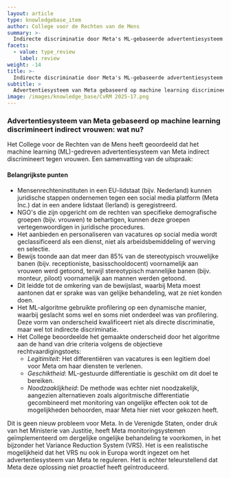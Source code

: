 ```yaml
---
layout: article
type: knowledgebase_item
author: College voor de Rechten van de Mens
summary: >-
  Indirecte discriminatie door Meta's ML-gebaseerde advertentiesysteem
facets:
  - value: type_review
    label: review
weight: -14
title: >-
  Indirecte discriminatie door Meta's ML-gebaseerde advertentiesysteem
subtitle: >
  Advertentiesysteem van Meta gebaseerd op machine learning discrimineert indirect vrouwen: wat nu?
image: /images/knowledge_base/CvRM 2025-17.png
---
```

### Advertentiesysteem van Meta gebaseerd op machine learning discrimineert indirect vrouwen: wat nu?

Het College voor de Rechten van de Mens heeft geoordeeld dat het machine learning (ML)-gedreven advertentiesysteem van Meta indirect discrimineert tegen vrouwen. Een samenvatting van de uitspraak:  

#### Belangrijkste punten
   - Mensenrechteninstituten in een EU-lidstaat (bijv. Nederland) kunnen juridische stappen ondernemen tegen een social media platform (Meta Inc.) dat in een andere lidstaat (Ierland) is geregistreerd.  
   - NGO's die zijn opgericht om de rechten van specifieke demografische groepen (bijv. vrouwen) te behartigen, kunnen deze groepen vertegenwoordigen in juridische procedures.  
   - Het aanbieden en personaliseren van vacatures op social media wordt geclassificeerd als een dienst, niet als arbeidsbemiddeling of werving en selectie.  
   - Bewijs toonde aan dat meer dan 85% van de stereotypisch vrouwelijke banen (bijv. receptioniste, basisschooldocent) voornamelijk aan vrouwen werd getoond, terwijl stereotypisch mannelijke banen (bijv. monteur, piloot) voornamelijk aan mannen werden getoond.  
   - Dit leidde tot de omkering van de bewijslast, waarbij Meta moest aantonen dat er sprake was van gelijke behandeling, wat ze niet konden doen.  
   - Het ML-algoritme gebruikte profilering op een dynamische manier, waarbij geslacht soms wel en soms niet onderdeel was van profilering. Deze vorm van onderscheid kwalificeert niet als directe discriminatie, maar wel tot indirecte discriminatie.  
   - Het College beoordeelde het gemaakte onderscheid door het algoritme aan de hand van drie criteria volgens de objectieve rechtvaardigingstoets:  
     - _Legitimiteit_: Het differentiëren van vacatures is een legitiem doel voor Meta om haar diensten te verlenen.  
     - _Geschiktheid_: ML-gestuurde differentiatie is geschikt om dit doel te bereiken.  
     - _Noodzaaklijkheid_: De methode was echter niet noodzakelijk, aangezien alternatieven zoals algoritmische differentiatie gecombineerd met monitoring van ongelijke effecten ook tot de mogelijkheden behoorden, maar Meta hier niet voor gekozen heeft.  

Dit is geen nieuw probleem voor Meta. In de Verenigde Staten, onder druk van het Ministerie van Justitie, heeft Meta monitoringsystemen geïmplementeerd om dergelijke ongelijke behandeling te voorkomen, in het bijzonder het Variance Reduction System (VRS). Het is een realistische mogelijkheid dat het VRS nu ook in Europa wordt ingezet om het advertentiesysteem van Meta te reguleren. Het is echter teleurstellend dat Meta deze oplossing niet proactief heeft geïntroduceerd.